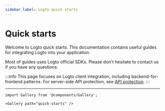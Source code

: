 ```yaml
---
sidebar_label: Logto quick starts
---
```


# Quick starts

Welcome to Logto quick starts. This documentation contains useful guides for integrating Logto into your application.

Most of guides uses Logto official SDKs. Please don't hesitate to contact us if you have any questions.

:::info
This page focuses on Logto client integration, including backend-for-frontend patterns. For server-side API protection, see [API protection](/api-protection).
:::

---

```mdx-code-block
import Gallery from '@components/Gallery';

<Gallery path="quick-starts" />
```

